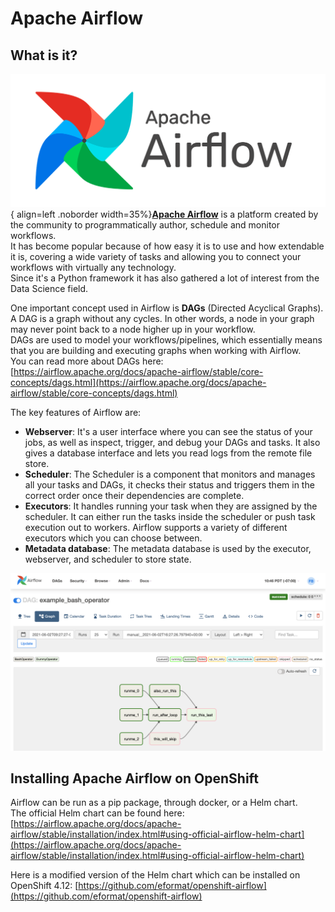 
# Apache Airflow

## What is it?

![logo](img/logo.png){ align=left .noborder width=35%}[**Apache Airflow**](https://airflow.apache.org/) is a platform created by the community to programmatically author, schedule and monitor workflows.  
It has become popular because of how easy it is to use and how extendable it is, covering a wide variety of tasks and allowing you to connect your workflows with virtually any technology.  
Since it's a Python framework it has also gathered a lot of interest from the Data Science field.

One important concept used in Airflow is **DAGs** (Directed Acyclical Graphs).  
A DAG is a graph without any cycles. In other words, a node in your graph may never point back to a node higher up in your workflow.  
DAGs are used to model your workflows/pipelines, which essentially means that you are building and executing graphs when working with Airflow.  
You can read more about DAGs here: [https://airflow.apache.org/docs/apache-airflow/stable/core-concepts/dags.html](https://airflow.apache.org/docs/apache-airflow/stable/core-concepts/dags.html)

The key features of Airflow are:

- **Webserver**: It's a user interface where you can see the status of your jobs, as well as inspect, trigger, and debug your DAGs and tasks. It also gives a database interface and lets you read logs from the remote file store.
- **Scheduler**: The Scheduler is a component that monitors and manages all your tasks and DAGs, it checks their status and triggers them in the correct order once their dependencies are complete.
- **Executors**: It handles running your task when they are assigned by the scheduler. It can either run the tasks inside the scheduler or push task execution out to workers. Airflow supports a variety of different executors which you can choose between.
- **Metadata database**: The metadata database is used by the executor, webserver, and scheduler to store state.

![graph](img/graph.png)

## Installing Apache Airflow on OpenShift

Airflow can be run as a pip package, through docker, or a Helm chart.  
The official Helm chart can be found here: [https://airflow.apache.org/docs/apache-airflow/stable/installation/index.html#using-official-airflow-helm-chart](https://airflow.apache.org/docs/apache-airflow/stable/installation/index.html#using-official-airflow-helm-chart) 

Here is a modified version of the Helm chart which can be installed on OpenShift 4.12: [https://github.com/eformat/openshift-airflow](https://github.com/eformat/openshift-airflow)